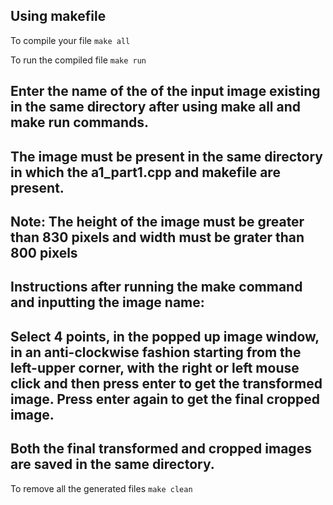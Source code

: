 ## Using makefile

To compile your file 
```make all```

To run the compiled file
```make run```

## Enter the name of the of the input image existing in the same directory after using make all and make run commands.
## The image must be present in the same directory in which the a1_part1.cpp and makefile are present.
## Note: The height of the image must be greater than 830 pixels and width must be grater than 800 pixels

## Instructions after running the make command and inputting the image name:
## Select 4 points, in the popped up image window, in an anti-clockwise fashion starting from the left-upper corner, with the right or left mouse click and then press enter to get the transformed image. Press enter again to get the final cropped image. 
## Both the final transformed and cropped images are saved in the same directory.

To remove all the generated files
```make clean```
